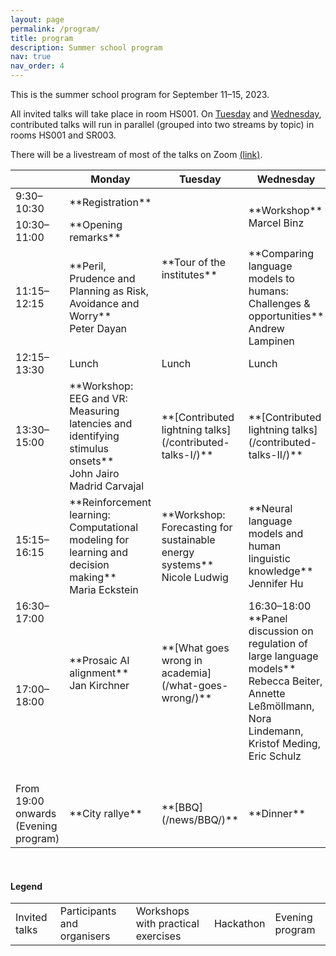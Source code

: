 ```yaml
---
layout: page
permalink: /program/
title: program
description: Summer school program
nav: true
nav_order: 4
---
```



This is the summer school program for September 11–15, 2023.

All invited talks will take place in room HS001. On [Tuesday](/contributed-talks-I/) and [Wednesday](/contributed-talks-II/), contributed talks will run in parallel (grouped into two streams by topic) in rooms HS001 and SR003.

There will be a livestream of most of the talks on Zoom [(link)](https://zoom.us/my/polina.tsvilodub).

<table class="table-responsive">
  <thead>
    <tr>
      <th scope="col"></th>
      <th scope="col">Monday</th>
      <th scope="col">Tuesday</th>
      <th scope="col">Wednesday</th>
      <th scope="col">Thursday</th>
      <th scope="col">Friday</th>
    </tr>
  </thead>
  <tbody>
    <tr>
        <td> 9:30–10:30 </td>
        <td markdown="span" class="table-warning"> **Registration** </td>
        <td markdown="span" rowspan="3" class="table-warning"> **Tour of the institutes** </td>
        <td markdown="span" rowspan="2" class="table-danger"> **Workshop** <br> Marcel Binz </td>
        <td markdown="span" rowspan="3" class="table-info"> **Hackathon / "Cognithon" / "Neurothon"** </td>
        <td markdown="span" rowspan="2" class="table-danger"> **Science communication seminar** </td>
    </tr>
    <tr>
        <td> 10:30–11:00 </td>
        <td markdown="span" class="table-warning"> **Opening remarks** </td>
    </tr>
    <tr>
        <td> 11:15–12:15 </td>
        <td markdown="span" class="table-primary"> **Peril, Prudence and Planning as Risk, Avoidance and Worry** <br> Peter Dayan </td>
        <td markdown="span" class="table-primary"> **Comparing language models to humans: Challenges & opportunities** <br> Andrew Lampinen </td>
        <td markdown="span" class="table-info">**Work on 5-min pitches**</td>
    </tr>
    <tr>
        <td> 12:15–13:30 </td>
        <td> Lunch </td>
        <td> Lunch </td>
        <td> Lunch </td>
        <td> Lunch </td>
        <td> Lunch </td>
    </tr>
    <tr>
        <td> 13:30–15:00 </td>
        <td markdown="span" class="table-danger"> **Workshop: EEG and VR: Measuring latencies and identifying stimulus onsets** <br> John Jairo Madrid Carvajal </td>
        <td markdown="span" class="table-warning"> **[Contributed lightning talks](/contributed-talks-I/)** </td>
        <td markdown="span" class="table-warning"> **[Contributed lightning talks](/contributed-talks-II/)** </td>
        <td markdown="span" rowspan="8" class="table-info"> **Hackathon** </td>
        <td markdown="span" class="table-info"> **5-min pitches** </td>
    </tr>
    <tr>
        <td rowspan="2"> 15:15–16:15 </td>
        <td markdown="span" rowspan="2" class="table-primary"> **Reinforcement learning: Computational modeling for learning and decision making** <br> Maria Eckstein </td>
        <td markdown="span" rowspan="2" class="table-danger"> **Workshop: Forecasting for sustainable energy systems** <br> Nicole Ludwig </td>
        <td markdown="span" rowspan="2" class="table-primary"> **Neural language models and human linguistic knowledge** <br> Jennifer Hu</td>
        <td markdown="span" class="table-warning">**Announcing hackathon winners & Closing remarks**</td>
    </tr>
    <tr>
        <td markdown="span" rowspan="2" class="table-primary"> 16:00–17:00 **Title TBA** <br> Noah Goodman </td>
    </tr>
    <tr>
        <td> 16:30–17:00 </td>
        <td markdown="span" rowspan="2" class="table-primary"> **Prosaic AI alignment** <br> Jan Kirchner </td>
        <td markdown="span" rowspan="2" class="table-danger"> **[What goes wrong in academia](/what-goes-wrong/)**</td>
        <td markdown="span" rowspan="3" class="table-primary">16:30–18:00 <br> **Panel discussion on regulation of large language models** <br> Rebecca Beiter, Annette Leßmöllmann, Nora Lindemann, Kristof Meding, Eric Schulz</td>
    </tr>
    <tr>
        <td rowspan="2"> 17:00–18:00 </td>
        <td> &nbsp; </td>
    </tr>
    <tr>
        <td> &nbsp; </td>
        <td> &nbsp; </td>
        <td> &nbsp; </td>
    </tr>
    <tr>
        <td> &nbsp; </td>
        <td> &nbsp; </td>
        <td> &nbsp; </td>
        <td> &nbsp; </td>
    </tr>
    <tr>
        <td> From 19:00 onwards (Evening program) </td>
        <td markdown="span" class="table-success"> **City rallye** </td>
        <td markdown="span" class="table-success"> **[BBQ](/news/BBQ/)** </td>
        <td markdown="span" class="table-success"> **Dinner** </td>
        <td></td>
    </tr>
  </tbody>
</table>

<br>

#### Legend

<table class="table-responsive">
  <tbody>
    <tr>
        <td class="table-primary">Invited talks</td>
        <td class="table-warning">Participants and organisers</td>
        <td  class="table-danger">Workshops with practical exercises</td>
        <td class="table-info">Hackathon</td>
        <td class="table-success">Evening program</td>
    </tr>
  </tbody>
</table>
